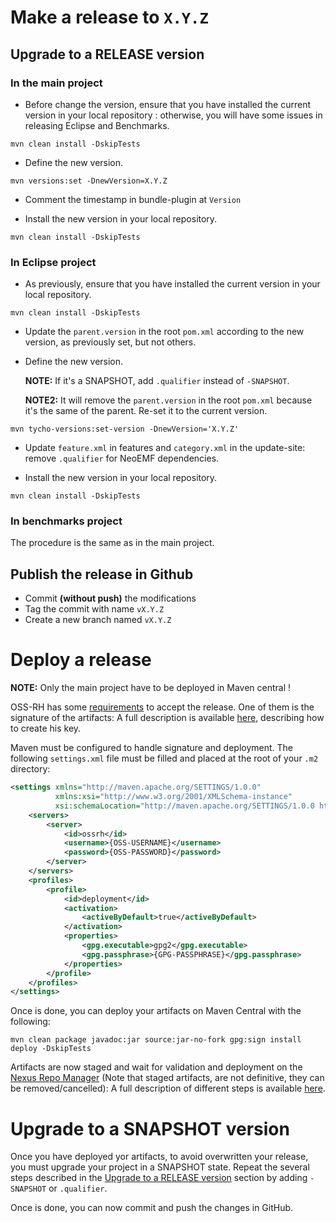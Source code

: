 # Make a release to `X.Y.Z`

## Upgrade to a RELEASE version

### In the main project
- Before change the version, ensure that you have installed the current version in your local repository : otherwise, you will have some issues in releasing Eclipse and Benchmarks.
```
mvn clean install -DskipTests
```

- Define the new version.
```
mvn versions:set -DnewVersion=X.Y.Z
```

- Comment the timestamp in bundle-plugin at `Version`

- Install the new version in your local repository.
```
mvn clean install -DskipTests
```

### In Eclipse project

- As previously, ensure that you have installed the current version in your local repository.
```
mvn clean install -DskipTests
```

- Update the `parent.version` in the root `pom.xml` according to the new version, as previously set, but not others.

- Define the new version.
  
  __NOTE:__ If it's a SNAPSHOT, add `.qualifier` instead of `-SNAPSHOT`.
  
  __NOTE2:__ It will remove the `parent.version` in the root `pom.xml` because it's the same of the parent. Re-set it to the current version.

```
mvn tycho-versions:set-version -DnewVersion='X.Y.Z'
```

- Update `feature.xml` in features and `category.xml` in the update-site: remove `.qualifier` for NeoEMF dependencies.

- Install the new version in your local repository.
```
mvn clean install -DskipTests
```

### In benchmarks project

The procedure is the same as in the main project.

## Publish the release in Github

- Commit __(without push)__ the modifications
- Tag the commit with name `vX.Y.Z`
- Create a new branch named `vX.Y.Z`

# Deploy a release

__NOTE:__ Only the main project have to be deployed in Maven central !

OSS-RH has some [requirements][ossrh-guide] to accept the release.
One of them is the signature of the artifacts: A full description is available [here][oss-signing], describing how to create his key.

Maven must be configured to handle signature and deployment.
The following `settings.xml` file must be filled and placed at the root of your `.m2` directory:

```xml
<settings xmlns="http://maven.apache.org/SETTINGS/1.0.0"
          xmlns:xsi="http://www.w3.org/2001/XMLSchema-instance"
          xsi:schemaLocation="http://maven.apache.org/SETTINGS/1.0.0 http://maven.apache.org/xsd/settings-1.0.0.xsd">
    <servers>
        <server>
            <id>ossrh</id>
            <username>{OSS-USERNAME}</username>
            <password>{OSS-PASSWORD}</password>
        </server>
    </servers>
    <profiles>
        <profile>
            <id>deployment</id>
            <activation>
                <activeByDefault>true</activeByDefault>
            </activation>
            <properties>
                <gpg.executable>gpg2</gpg.executable>
                <gpg.passphrase>{GPG-PASSPHRASE}</gpg.passphrase>
            </properties>
        </profile>
    </profiles>
</settings>
```

Once is done, you can deploy your artifacts on Maven Central with the following:
```
mvn clean package javadoc:jar source:jar-no-fork gpg:sign install deploy -DskipTests
```

Artifacts are now staged and wait for validation and deployment on the [Nexus Repo Manager][oss-sonartype] (Note that staged artifacts, are not definitive, they can be removed/cancelled): A full description of different steps is available [here][oss-sonartype-release].

# Upgrade to a SNAPSHOT version

Once you have deployed yor artifacts, to avoid overwritten your release, you must upgrade your project in a SNAPSHOT state.
Repeat the several steps described in the [Upgrade to a RELEASE version](#upgrade-to-a-release-version) section by adding `-SNAPSHOT` or `.qualifier`.

Once is done, you can now commit and push the changes in GitHub.

[ossrh-guide]: http://central.sonatype.org/pages/ossrh-guide.html
[oss-sonartype]: https://oss.sonatype.org
[oss-signing]: http://central.sonatype.org/pages/working-with-pgp-signatures.html
[oss-sonartype-release]: http://central.sonatype.org/pages/releasing-the-deployment.html
